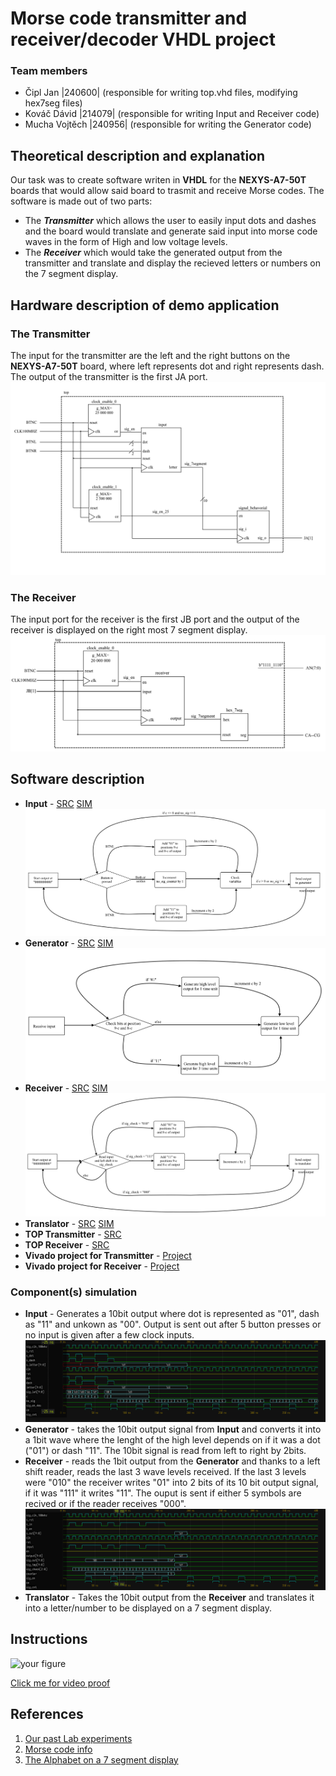 # Morse code transmitter and receiver/decoder VHDL project

### Team members

* Čipl Jan 		  |240600| (responsible for writing top.vhd files, modifying hex7seg files)
* Kováč Dávid 	|214079| (responsible for writing Input and Receiver code)
* Mucha Vojtěch |240956| (responsible for writing the Generator code)

## Theoretical description and explanation

[comment]: <> (Enter a description of the problem and how to solve it.)

Our task was to create software writen in **VHDL** for the **NEXYS-A7-50T** boards that would allow said board to trasmit and receive Morse codes. The software is made out of two parts:

* The ***Transmitter*** which allows the user to easily input dots and dashes and the board would translate and generate said input into morse code waves in the form of High and low voltage levels.
* The ***Receiver*** which would take the generated output from the transmitter and translate and display the recieved letters or numbers on the 7 segment display.

## Hardware description of demo application

[comment]: <> (Insert descriptive text and schematics of your implementation.)

### The Transmitter
The input for the transmitter are the left and the right buttons on the **NEXYS-A7-50T** board, where left represents dot and right represents dash. The output of the transmitter is the first JA port.
![your figure](Images/Transmitter_impl.png)
### The Receiver
The input port for the receiver is the first JB port and the output of the receiver is displayed on the right most 7 segment display. 
![your figure](Images/Receiver_impl.png)

## Software description

[comment]: <> (Put flowchats/state diagrams of your algorithms and direct links to source/testbench files in `src` and `sim` folders.)

* **Input** - [SRC](https://github.com/JanCipl/digital-electronics-1/blob/main/09-project/final_project/final_project.srcs/sources_1/new/input.vhd) [SIM](https://github.com/xkovac52/digital-electronics-1/blob/main/labs/Project/project_morse/project_morse.srcs/sim_1/new/tb_input.vhd)
![your figure](Images/Input_flow.png)
* **Generator** - [SRC](https://github.com/JanCipl/digital-electronics-1/blob/main/09-project/final_project/final_project.srcs/sources_1/new/signal_behavorial.vhd) [SIM](https://edaplayground.com/x/9fQT)
![your figure](Images/Generator_flow.png)
* **Receiver** - [SRC](https://github.com/JanCipl/digital-electronics-1/blob/main/09B-project/project_decoder/project_decoder.src/sources_1/new/receiver.vhd) [SIM](https://github.com/xkovac52/digital-electronics-1/blob/main/labs/Receiver/testbench_receiver.vhd)
![your figure](Images/Receiver_flow.png)
* **Translator** - [SRC](https://github.com/JanCipl/digital-electronics-1/blob/main/04-segment/display/display.srcs/sources_1/new/hex_7seg.vhd) [SIM](https://github.com/JanCipl/digital-electronics-1/blob/main/09-project/final_project/final_project.srcs/sim_1/new/testbench_hex.vhd)
* **TOP Transmitter** - [SRC](https://github.com/JanCipl/digital-electronics-1/blob/main/09-project/final_project/final_project.srcs/sources_1/new/topHEX_7seg.vhd)
* **TOP Receiver** - [SRC](https://github.com/JanCipl/digital-electronics-1/blob/main/09B-project/project_decoder/project_decoder.src/sources_1/new/topHEX_7seg.vhd)
* **Vivado project for Transmitter** - [Project](https://github.com/JanCipl/digital-electronics-1/tree/main/09-project)
* **Vivado project for Receiver** - [Project](https://github.com/JanCipl/digital-electronics-1/tree/main/09B-project/project_decoder)
### Component(s) simulation

[comment]: <> (Write descriptive text and simulation screenshots of your components.)

* **Input** - Generates a 10bit output where dot is represented as "01", dash as "11" and unkown as "00". Output is sent out after 5 button presses or no input is given after a few clock inputs. 
![your figure](Images/input.png)
* **Generator** - takes the 10bit output signal from **Input** and converts it into a 1bit wave where the lenght of the high level depends on if it was a dot ("01") or dash "11". The 10bit signal is read from left to right by 2bits.
* **Receiver** - reads the 1bit output from the **Generator** and thanks to a left shift reader, reads the last 3 wave levels received. If the last 3 levels were "010" the receiver writes "01" into 2 bits of its 10 bit output signal, if it was "111" it writes "11". The ouput is sent if either 5 symbols are recived or if the reader receives "000". 
![your figure](Images/receiver.png)
* **Translator** - Takes the 10bit output from the **Receiver** and translates it into a letter/number to be displayed on a 7 segment display.

## Instructions

[comment]: <> (Write an instruction manual for your application, including photos or a link to a video.)

![your figure](Images/Input_Test.png)

[Click me for video proof](https://drive.google.com/drive/u/2/folders/1iIwEeeYDXzXhuAy2LB3pvK5KWb5FBUHo)

## References

1. [Our past Lab experiments](https://github.com/tomas-fryza/digital-electronics-1/tree/master/labs)
2. [Morse code info](https://roboblocky.com/u/733.php)
3. [The Alphabet on a 7 segment display](https://fakoo.de/en/siekoo/siekoo-alphabet.gif)
